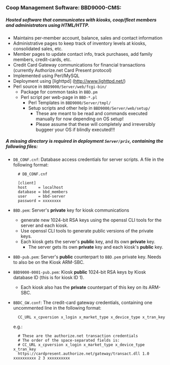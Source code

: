### Coop Management Software: BBD9000-CMS:
##### Hosted software that communicates with kiosks, coop/fleet members and administrators using HTML/HTTP.
* Maintains per-member account, balance, sales and contact information
* Administrative pages to keep track of inventory levels at kiosks, consolidated sales, etc.
* Member pages to update contact info, track purchases, add family members, credit-cards, etc.
* Credit Card Gateway communications for financial transactions (currently Authorize.net Card Present protocol)
* Implemented using Perl/MySQL
* Deployment using  [lighttpd] (http://www.lighttpd.net/)
* Perl source in `BBD9000/Server/web/fcgi-bin/`
  * Package for common tasks in `BBD.pm`
  * Perl script per web-page in `BBD-*.pl`
    * Perl Templates in `BBD9000/Server/tmpl/`
    * Setup scripts and other help in `BBD9000/Server/web/setup/`
      * These are meant to be read and commands executed manually for now depending on OS setup!
      * Please assume that these will completely and irreversibly buggeer your OS if blindly executed!!!

##### A missing directory is required in deployment `Server/priv`, containing the following files:
* `DB_CONF.cnf`: Database access credentials for server scripts. A file in the following format:

        # DB_CONF.cnf
        
        [client]
        host     = localhost
        database = bbd_members
        user     = bbd-server
        password = xxxxxxxx

* `BBD.pem`: Server's **private** key for kiosk communications
  * generate new 1024-bit RSA keys using the openssl CLI tools for the server and each kiosk.
  * Use openssl CLI tools to generate public versions of the private keys.
  * Each kiosk gets the server's **public** key, and its own **private** key.
    * The server gets its own **private** key and each kiosk's **public** key.
* `BBD-pub.pem`: Server's **public** counterpart to `BBD.pem` private key.  Needs to also be on the Kiosk ARM-SBC.
* `BBD9000-0001-pub.pem`: Kiosk **public** 1024-bit RSA keys by Kiosk database ID (this is for kiosk ID 1).
  * Each kiosk also has the **private** counterpart of this key on its ARM-SBC.
* `BBDC_GW.conf`: The credit-card gateway credentials, containing one uncommented line in the following format:
 
        CC_URL x_cpversion x_login x_market_type x_device_type x_tran_key
   e.g.:

        # These are the authorize.net transaction credentials
        # The order of the space-separated fields is:
        # CC_URL x_cpversion x_login x_market_type x_device_type x_tran_key
        https://cardpresent.authorize.net/gateway/transact.dll 1.0 xxxxxxxxxx 2 3 xxxxxxxxxx


